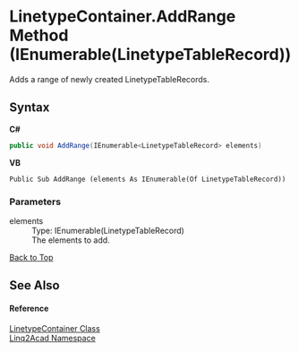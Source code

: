 # LinetypeContainer.AddRange Method (IEnumerable(LinetypeTableRecord))
 

Adds a range of newly created LinetypeTableRecords.

## Syntax

**C#**<br />
``` C#
public void AddRange(IEnumerable<LinetypeTableRecord> elements)
```

**VB**<br />
``` VB
Public Sub AddRange (elements As IEnumerable(Of LinetypeTableRecord))
```


### Parameters
<dl><dt>elements</dt><dd>Type: IEnumerable(LinetypeTableRecord)<br />The elements to add.</dd></dl>
<a href="#LinetypeContainerAddRange-Method-IEnumerableLinetypeTableRecord">Back to Top</a>

## See Also


#### Reference
<a href="T_Linq2Acad_LinetypeContainer.md#LinetypeContainer-Class">LinetypeContainer Class</a><br /><a href="N_Linq2Acad.md#Linq2Acad-Namespace">Linq2Acad Namespace</a><br />
